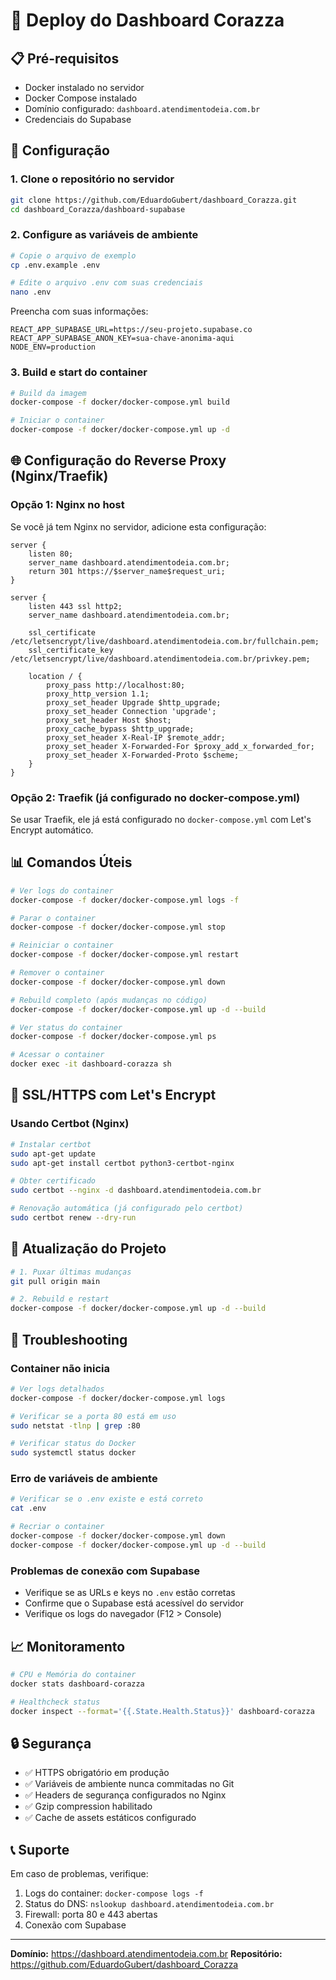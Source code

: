 # 🚀 Deploy do Dashboard Corazza

## 📋 Pré-requisitos

- Docker instalado no servidor
- Docker Compose instalado
- Domínio configurado: `dashboard.atendimentodeia.com.br`
- Credenciais do Supabase

## 🔧 Configuração

### 1. Clone o repositório no servidor

```bash
git clone https://github.com/EduardoGubert/dashboard_Corazza.git
cd dashboard_Corazza/dashboard-supabase
```

### 2. Configure as variáveis de ambiente

```bash
# Copie o arquivo de exemplo
cp .env.example .env

# Edite o arquivo .env com suas credenciais
nano .env
```

Preencha com suas informações:
```env
REACT_APP_SUPABASE_URL=https://seu-projeto.supabase.co
REACT_APP_SUPABASE_ANON_KEY=sua-chave-anonima-aqui
NODE_ENV=production
```

### 3. Build e start do container

```bash
# Build da imagem
docker-compose -f docker/docker-compose.yml build

# Iniciar o container
docker-compose -f docker/docker-compose.yml up -d
```

## 🌐 Configuração do Reverse Proxy (Nginx/Traefik)

### Opção 1: Nginx no host

Se você já tem Nginx no servidor, adicione esta configuração:

```nginx
server {
    listen 80;
    server_name dashboard.atendimentodeia.com.br;
    return 301 https://$server_name$request_uri;
}

server {
    listen 443 ssl http2;
    server_name dashboard.atendimentodeia.com.br;

    ssl_certificate /etc/letsencrypt/live/dashboard.atendimentodeia.com.br/fullchain.pem;
    ssl_certificate_key /etc/letsencrypt/live/dashboard.atendimentodeia.com.br/privkey.pem;

    location / {
        proxy_pass http://localhost:80;
        proxy_http_version 1.1;
        proxy_set_header Upgrade $http_upgrade;
        proxy_set_header Connection 'upgrade';
        proxy_set_header Host $host;
        proxy_cache_bypass $http_upgrade;
        proxy_set_header X-Real-IP $remote_addr;
        proxy_set_header X-Forwarded-For $proxy_add_x_forwarded_for;
        proxy_set_header X-Forwarded-Proto $scheme;
    }
}
```

### Opção 2: Traefik (já configurado no docker-compose.yml)

Se usar Traefik, ele já está configurado no `docker-compose.yml` com Let's Encrypt automático.

## 📊 Comandos Úteis

```bash
# Ver logs do container
docker-compose -f docker/docker-compose.yml logs -f

# Parar o container
docker-compose -f docker/docker-compose.yml stop

# Reiniciar o container
docker-compose -f docker/docker-compose.yml restart

# Remover o container
docker-compose -f docker/docker-compose.yml down

# Rebuild completo (após mudanças no código)
docker-compose -f docker/docker-compose.yml up -d --build

# Ver status do container
docker-compose -f docker/docker-compose.yml ps

# Acessar o container
docker exec -it dashboard-corazza sh
```

## 🔐 SSL/HTTPS com Let's Encrypt

### Usando Certbot (Nginx)

```bash
# Instalar certbot
sudo apt-get update
sudo apt-get install certbot python3-certbot-nginx

# Obter certificado
sudo certbot --nginx -d dashboard.atendimentodeia.com.br

# Renovação automática (já configurado pelo certbot)
sudo certbot renew --dry-run
```

## 🔄 Atualização do Projeto

```bash
# 1. Puxar últimas mudanças
git pull origin main

# 2. Rebuild e restart
docker-compose -f docker/docker-compose.yml up -d --build
```

## 🐛 Troubleshooting

### Container não inicia
```bash
# Ver logs detalhados
docker-compose -f docker/docker-compose.yml logs

# Verificar se a porta 80 está em uso
sudo netstat -tlnp | grep :80

# Verificar status do Docker
sudo systemctl status docker
```

### Erro de variáveis de ambiente
```bash
# Verificar se o .env existe e está correto
cat .env

# Recriar o container
docker-compose -f docker/docker-compose.yml down
docker-compose -f docker/docker-compose.yml up -d --build
```

### Problemas de conexão com Supabase
- Verifique se as URLs e keys no `.env` estão corretas
- Confirme que o Supabase está acessível do servidor
- Verifique os logs do navegador (F12 > Console)

## 📈 Monitoramento

```bash
# CPU e Memória do container
docker stats dashboard-corazza

# Healthcheck status
docker inspect --format='{{.State.Health.Status}}' dashboard-corazza
```

## 🔒 Segurança

- ✅ HTTPS obrigatório em produção
- ✅ Variáveis de ambiente nunca commitadas no Git
- ✅ Headers de segurança configurados no Nginx
- ✅ Gzip compression habilitado
- ✅ Cache de assets estáticos configurado

## 📞 Suporte

Em caso de problemas, verifique:
1. Logs do container: `docker-compose logs -f`
2. Status do DNS: `nslookup dashboard.atendimentodeia.com.br`
3. Firewall: porta 80 e 443 abertas
4. Conexão com Supabase

---

**Domínio:** https://dashboard.atendimentodeia.com.br
**Repositório:** https://github.com/EduardoGubert/dashboard_Corazza
